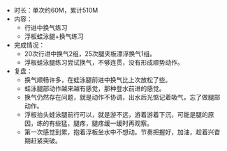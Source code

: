 - 时长：单次约60M，累计510M
- 内容：
  - 行进中换气练习
  - 浮板蛙泳腿+换气练习
- 完成情况：
  - 20次行进中换气2组，25次腿夹板漂浮换气1组。
  - 浮板蛙泳腿练习尝试换气，不够连贯，没有形成顺势动作。
- 复盘：
  - 换气顺畅许多，在蛙泳腿前进中换气比上次放松了些。
  - 蛙泳腿部动作越来越有感觉，那种登水前进的感觉。
  - 换气仍然存在问题，就是动作不协调，出水后光惦记着吸气，忘了做腿部动作。
  - 浮板抬头蛙泳腿前行可以，就是游不远，游着游着下沉，可能是腿的原因，练的有些猛，腿疼，腿疼缓一缓时再观察。
  - 第一次感觉到累，抱着浮板坐水中不想动。节奏把握好，加油，趁着兴奋期赶紧突破。
